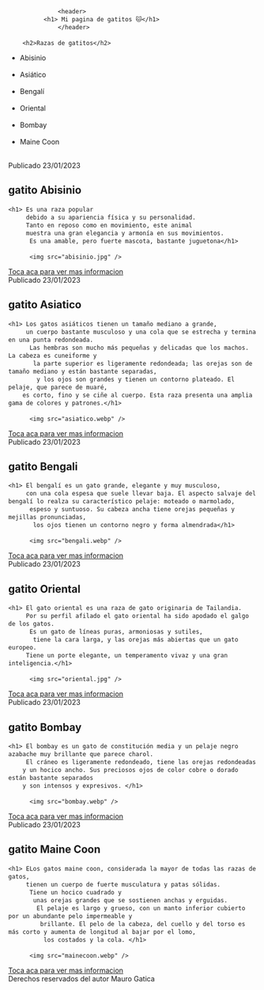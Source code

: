 
 <!DOCTYPE html>
<html1>

 <head>

 <title>Mi primer pagina web </title> 

 </head>

<body>

                  <header>
              <h1> Mi pagina de gatitos 🐱</h1>
                  </header>

        <h2>Razas de gatitos</h2>
  <ul>
    <li>Abisinio</li> <br>
    <li>Asiático</li> <br>
    <li>Bengalí</li> <br>
    <li>Oriental</li> <br>
    <li>Bombay</li> <br>
    <li>Maine Coon</li> <br>
     
   </ul>
<section>
<article> 
    <time datetime = "23/01/2023">Publicado 23/01/2023</time>
    <h2> gatito Abisinio</h2>

    <h1> Es una raza popular
         debido a su apariencia física y su personalidad. 
         Tanto en reposo como en movimiento, este animal 
         muestra una gran elegancia y armonía en sus movimientos.
          Es una amable, pero fuerte mascota, bastante juguetona​</h1>

          <img src="abisinio.jpg" />






          
</article>
<a href="https://es.wikipedia.org/wiki/Abisinio_(gato)">Toca aca para ver mas informacion</a>

<article> 
    <time datetime = "23/01/2023">Publicado 23/01/2023</time>
    <h2> gatito Asiatico</h2>

    <h1> Los gatos asiáticos tienen un tamaño mediano a grande,
         un cuerpo bastante musculoso y una cola que se estrecha y termina en una punta redondeada.
          Las hembras son mucho más pequeñas y delicadas que los machos. La cabeza es cuneiforme y
           la parte superior es ligeramente redondeada; las orejas son de tamaño mediano y están bastante separadas,
            y los ojos son grandes y tienen un contorno plateado. El pelaje, que parece de muaré,
        es corto, fino y se ciñe al cuerpo. Esta raza presenta una amplia gama de colores y patrones.</h1>

          <img src="asiatico.webp" />


</article>
<a href="https://www.purina.es/encuentra-mascota/razas-de-gato/asiatico">Toca aca para ver mas informacion</a>




<article> 
    <time datetime = "23/01/2023">Publicado 23/01/2023</time>
    <h2> gatito Bengali</h2>

    <h1> El bengalí es un gato grande, elegante y muy musculoso,
         con una cola espesa que suele llevar baja. El aspecto salvaje del bengalí lo realza su característico pelaje: moteado o marmolado,
          espeso y suntuoso. Su cabeza ancha tiene orejas pequeñas y mejillas pronunciadas,
           los ojos tienen un contorno negro y forma almendrada</h1>

          <img src="bengali.webp" />


</article>
<a href="https://www.purina.es/encuentra-mascota/razas-de-gato/bengali">Toca aca para ver mas informacion</a>


<article> 
    <time datetime = "23/01/2023">Publicado 23/01/2023</time>
    <h2> gatito Oriental</h2>

    <h1> El gato oriental es una raza de gato originaria de Tailandia.
         Por su perfil afilado el gato oriental ha sido apodado el galgo de los gatos.
          Es un gato de líneas puras, armoniosas y sutiles,
           tiene la cara larga, y las orejas más abiertas que un gato europeo.
         Tiene un porte elegante, un temperamento vivaz y una gran inteligencia.</h1>

          <img src="oriental.jpg" />


</article>
<a href="https://es.wikipedia.org/wiki/Gato_oriental">Toca aca para ver mas informacion</a>





<article> 
    <time datetime = "23/01/2023">Publicado 23/01/2023</time>
    <h2> gatito Bombay</h2>

    <h1> El bombay es un gato de constitución media y un pelaje negro azabache muy brillante que parece charol.
         El cráneo es ligeramente redondeado, tiene las orejas redondeadas 
        y un hocico ancho. Sus preciosos ojos de color cobre o dorado están bastante separados 
        y son intensos y expresivos. </h1>

          <img src="bombay.webp" />


</article>
<a href="https://www.purina.es/encuentra-mascota/razas-de-gato/bombay">Toca aca para ver mas informacion</a>




<article> 
    <time datetime = "23/01/2023">Publicado 23/01/2023</time>
    <h2> gatito Maine Coon</h2>

    <h1> ELos gatos maine coon, considerada la mayor de todas las razas de gatos,
         tienen un cuerpo de fuerte musculatura y patas sólidas.
          Tiene un hocico cuadrado y
           unas orejas grandes que se sostienen anchas y erguidas.
            El pelaje es largo y grueso, con un manto inferior cubierto por un abundante pelo impermeable y
             brillante. El pelo de la cabeza, del cuello y del torso es más corto y aumenta de longitud al bajar por el lomo,
              los costados y la cola. </h1>

          <img src="mainecoon.webp" />


</article>
<a href="https://www.purina.es/encuentra-mascota/razas-de-gato/maine-coon">Toca aca para ver mas informacion</a>







</section>



<footer> Derechos reservados del autor Mauro Gatica

</footer>
</body>













</html>
